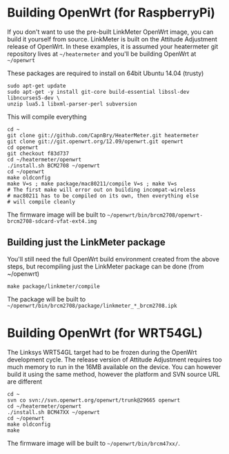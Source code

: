 # Building OpenWrt (for RaspberryPi)
If you don't want to use the pre-built LinkMeter OpenWrt image, you can build it yourself from source. LinkMeter is built on the Attitude Adjustment release of OpenWrt. In these examples, it is assumed your heatermeter git repository lives at `~/heatermeter` and you'll be building OpenWrt at `~/openwrt`

These packages are required to install on 64bit Ubuntu 14.04 (trusty)
```
sudo apt-get update
sudo apt-get -y install git-core build-essential libssl-dev libncurses5-dev \
unzip lua5.1 libxml-parser-perl subversion
```
This will compile everything

```
cd ~
git clone git://github.com/CapnBry/HeaterMeter.git heatermeter
git clone git://git.openwrt.org/12.09/openwrt.git openwrt
cd openwrt
git checkout f83d737
cd ~/heatermeter/openwrt
./install.sh BCM2708 ~/openwrt
cd ~/openwrt
make oldconfig
make V=s ; make package/mac80211/compile V=s ; make V=s
# The first make will error out on building incompat-wireless
# mac80211 has to be compiled on its own, then everything else
# will compile cleanly
```
    
The firmware image will be built to `~/openwrt/bin/brcm2708/openwrt-brcm2708-sdcard-vfat-ext4.img`

## Building just the LinkMeter package
You'll still need the full OpenWrt build environment created from the above steps, but recompiling just the LinkMeter package can be done (from ~/openwrt)

`make package/linkmeter/compile`

The package will be built to `~/openwrt/bin/brcm2708/package/linkmeter_*_brcm2708.ipk`

# Building OpenWrt (for WRT54GL)
The Linksys WRT54GL target had to be frozen during the OpenWrt development cycle. The release version of Attitude Adjustment requires too much memory to run in the 16MB available on the device. You can however build  it using the same method, however the platform and SVN source URL are different
```
cd ~
svn co svn://svn.openwrt.org/openwrt/trunk@29665 openwrt
cd ~/heatermeter/openwrt
./install.sh BCM47XX ~/openwrt
cd ~/openwrt
make oldconfig
make
```
The firmware image will be built to `~/openwrt/bin/brcm47xx/`.
